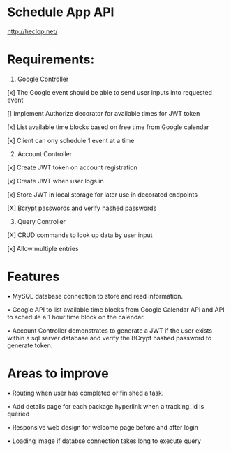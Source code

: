 # Schedule App API

http://heclop.net/

# Requirements:

1. Google Controller

  [x] The Google event should be able to send user inputs into requested event

  [] Implement Authorize decorator for available times for JWT token

  [x] List available time blocks based on free time from Google calendar

  [x] Client can ony schedule 1 event at a time

2. Account Controller

  [x] Create JWT token on account registration

  [x] Create JWT when user logs in

  [x] Store JWT in local storage for later use in decorated endpoints

  [X] Bcrypt passwords and verify hashed passwords

3. Query Controller

  [X] CRUD commands to look up data by user input

  [x] Allow multiple entries

# Features
• MySQL database connection to store and read information.

• Google API to list available time blocks from Google Calendar API and API to schedule a 1 hour time block on the calendar.

• Account Controller demonstrates to generate a JWT if the user exists within a sql server database and verify the BCrypt hashed password to generate token.

# Areas to improve
• Routing when user has completed or finished a task.

• Add details page for each package hyperlink when a tracking_id is queried

• Responsive web design for welcome page before and after login

• Loading image if databse connection takes long to execute query

  
